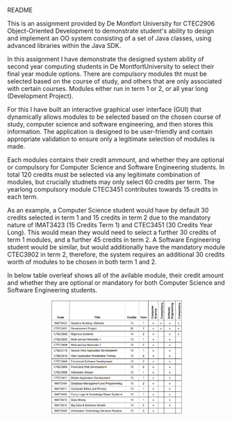 README

This is an assignment provided by De Montfort University for CTEC2906 Object-Oriented Development
to demonstrate student's ability to design and implement an OO system consisting of a set of Java
classes, using advanced libraries within the Java SDK.

In this assignment I have demonstrate the designed system ability of second year computing students in 
De MontfortUniversity to select their final year module options. There are compulsory modules tht must
be selected based on the course of study, and others that are only associated with certain courses.
Modules either run in term 1 or 2, or all year long (Development Project).

For this I have built an interactive graphical user interface (GUI) that dynamically allows modules
to be selected based on the chosen course of study, computer science and software engineering, and
then stores this information. The application is designed to be user-friendly and contain appropriate
validation to ensure only a legitimate selection of modules is made.

Each modules contains their credit ammount, and whether they are optional or compulsory for Computer
Science and Software Engineering students. In total 120 credits must be selected via any legitimate
combination of modules, but crucially studnets may only select 60 credits per term. The yearlong
compulsory module CTEC3451 contributes towards 15 credits in each term.

As an example, a Computer Science student would have by default 30 credits selected in term 1 and 15
credits in term 2 due to the mandatory nature of IMAT3423 (15 Credits Term 1) and 
CTEC3451 (30 Credits Year Long). This would mean they would need to select a further 30 credits of 
term 1 modules, and a further 45 credits in term 2. A Software Engineering student would be similar,
but would additionally have the mandatory module CTEC3902 in term 2, therefore, the system requires
an additional 30 credits worth of modules to be chosen in both term 1 and 2.

In below table overleaf shows all of the avilable module, their credit amount and whether they are
optional or mandatory for both Computer Science and Software Engineering students.

<p align="center"><img src="images/Table.png" width="60%"></p>
